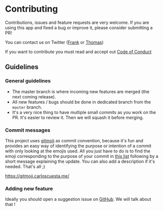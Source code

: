 # Contributing

Contributions, issues and feature requests are very welcome. If you are using this app and fixed a bug or improve it, please consider submitting a PR!

You can contact us on Twitter ([Frank](https://twitter.com/FranckAbgrall) or [Thomas](https://twitter.com/tbetous))

If you want to contribute you must read and accept out [Code of Conduct](/code-of-conduct)

## Guidelines

### General guidelines

- The master branch is where incoming new features are merged (the next coming release).
- All new features / bugs should be done in dedicated branch from the `master` branch.
- It's a very nice thing to have multiple small commits as you work on the PR. It's easier to review it. Then we will squash it before merging.

### Commit messages

This project uses [gitmoji](https://gitmoji.carloscuesta.me/) as commit convention, because it's fun and provides an easy way of identifying the purpose or intention of a commit with only looking at the emojis used. All you just have to do is to find the emoji corresponding to the purpose of your commit in [this list](https://gitmoji.carloscuesta.me/) following by a short message explaining the update. You can also add a description if it's needed. That's all ;)

https://gitmoji.carloscuesta.me/

### Adding new feature

Ideally you should open a suggestion issue on [GitHub](https://github.com/kefranabg/bento-starter). We will talk about that !
